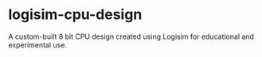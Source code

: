 # logisim-cpu-design
A custom-built 8 bit CPU design created using Logisim for educational and experimental use.
